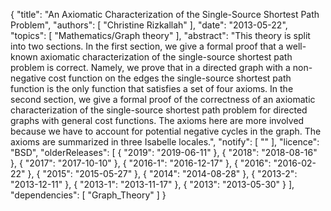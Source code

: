 {
    "title": "An Axiomatic Characterization of the Single-Source Shortest Path Problem",
    "authors": [
        "Christine Rizkallah"
    ],
    "date": "2013-05-22",
    "topics": [
        "Mathematics/Graph theory"
    ],
    "abstract": "This theory is split into two sections. In the first section, we give a formal proof that a well-known axiomatic characterization of the single-source shortest path problem is correct. Namely, we prove that in a directed graph with a non-negative cost function on the edges the single-source shortest path function is the only function that satisfies a set of four axioms. In the second section, we give a formal proof of the correctness of an axiomatic characterization of the single-source shortest path problem for directed graphs with general cost functions. The axioms here are more involved because we have to account for potential negative cycles in the graph. The axioms are summarized in three Isabelle locales.",
    "notify": [
        ""
    ],
    "licence": "BSD",
    "olderReleases": [
        {
            "2019": "2019-06-11"
        },
        {
            "2018": "2018-08-16"
        },
        {
            "2017": "2017-10-10"
        },
        {
            "2016-1": "2016-12-17"
        },
        {
            "2016": "2016-02-22"
        },
        {
            "2015": "2015-05-27"
        },
        {
            "2014": "2014-08-28"
        },
        {
            "2013-2": "2013-12-11"
        },
        {
            "2013-1": "2013-11-17"
        },
        {
            "2013": "2013-05-30"
        }
    ],
    "dependencies": [
        "Graph_Theory"
    ]
}